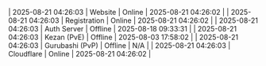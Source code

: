 | 2025-08-21 04:26:03 | Website | Online | 2025-08-21 04:26:02 |
| 2025-08-21 04:26:03 | Registration | Online | 2025-08-21 04:26:02 |
| 2025-08-21 04:26:03 | Auth Server | Offline | 2025-08-18 09:33:31 |
| 2025-08-21 04:26:03 | Kezan (PvE) | Offline | 2025-08-03 17:58:02 |
| 2025-08-21 04:26:03 | Gurubashi (PvP) | Offline | N/A |
| 2025-08-21 04:26:03 | Cloudflare | Online | 2025-08-21 04:26:02 |
